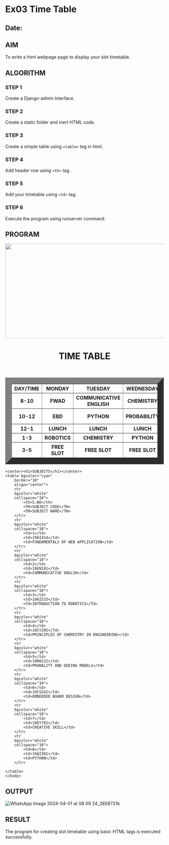 # Ex03 Time Table
## Date:

## AIM
To write a html webpage page to display your slot timetable.

## ALGORITHM
### STEP 1
Create a Django-admin Interface.

### STEP 2
Create a static folder and inert HTML code.

### STEP 3
Create a simple table using ```<table>``` tag in html.

### STEP 4
Add header row using ```<th>``` tag.

### STEP 5
Add your timetable using ```<td>``` tag.

### STEP 6
Execute the program using runserver command.

## PROGRAM
<html>
    <head>
        <title> Slot timing</title>
    </head>
    <body>
<center><img src="/static/logo.png" height="300" width="800"></body></html></center>
        <center><h1>TIME TABLE</h1></center>
        <br>
        <table bgcolor="black"
        border="20" 
        align="center">
        <tr
        bgcolor="white"
        cellspace="10">
             <TH>DAY/TIME</TH>
            <th>MONDAY</th>
            <TH>TUESDAY</TH>
            <TH>WEDNESDAY</TH>
            <TH>THURSDAY</TH>
            <TH>FRIDAY</TH>
            <TH>SATUARDAY</TH>
        </tr>
        <tr
        bgcolor="white"
        cellspace="10">
             <TH>8-10</TH>
            <th>FWAD</th>
            <TH>COMMUNICATIVE ENGLISH</TH>
            <TH>CHEMISTRY</TH>
            <TH>FREE SLOT</TH>
            <TH> FREE SLOT</TH>
            <TH>CREATIVE SKILL</TH>
        </tr>
        <tr
        bgcolor="white"
        cellspace="10">
             <TH>10-12</TH>
            <th>EBD</th>
            <TH>PYTHON</TH>
            <TH>PROBABILITY</TH>
            <TH>ROBOTICS</TH>
            <TH>FREE SLOT</TH>
            <TH>COMMUNICATIVE ENGLISH</TH>
        </tr>
        <tr
        bgcolor="white"
        cellspace="10">
             <TH>12-1</TH>
            <th>LUNCH</th>
            <th>LUNCH</th>
            <th>LUNCH</th>
            <th>LUNCH</th>
            <th>LUNCH</th>
            <th>LUNCH</th>
        </tr>
        <tr
        bgcolor="white"
        cellspace="10">
             <TH>1-3</TH>
            <th>ROBOTICS</th>
            <TH>CHEMISTRY</TH>
            <TH>PYTHON</TH>
            <TH>FWAD</TH>
            <TH>FWAD</TH>
            <TH>PROBABILITY</TH>
        </tr>
        <tr
        bgcolor="white"
        cellspace="10">
             <TH>3-5</TH>
            <th>FREE SLOT</th>
            <TH>FREE SLOT</TH>
            <TH>FREE SLOT</TH>
            <TH>EBD</TH>
            <TH>FREE SLOT</TH>
            <TH>FREE SLOT</TH>
        </tr>
    </table>
    
    <center><h1>SUBJECTS</h1></center>
    <table bgcolor="cyan"
        border="10" 
        align="center">
        <tr
        bgcolor="white"
        cellspace="10">
            <th>S.NO</th>
            <TH>SUBJECT CODE</TH>
            <TH>SUBJECT NAME</TH>
        </tr>
        <tr
        bgcolor="white"
        cellspace="10">
            <td>1</td>
            <td>19AI414</td>
            <td>FUNDAMENTALS OF WEB APPLICATION</td>
        </tr>
        <tr
        bgcolor="white"
        cellspace="10">
            <td>2</td>
            <td>19EN101</td>
            <td>COMMUNICATIVE ENGLSH</td>
        </tr>
        <tr
        bgcolor="white"
        cellspace="10">
            <td>3</td>
            <td>19AI533</td>
            <Td>INTRODUCTION TO ROBOTICS</Td>
        </tr>
        <tr
        bgcolor="white"
        cellspace="10">
            <td>4</td>
            <td>19CY205</Td>
            <td>PRINCIPLES OF CHEMISTRY IN ENGINEERING</td>
        </tr>
        <tr
        bgcolor="white"
        cellspace="10">
            <td>5</td>
            <td>19MA222</td>
            <td>PROBALITY AND QUEING MODELS</td>
        </tr>
        <tr
        bgcolor="white"
        cellspace="10">
            <td>6</td>
            <td>19CS542</td>
            <td>EMBEDDED BOARD DESIGN</td>
        </tr>
        <tr
        bgcolor="white"
        cellspace="10">
            <td>7</td>
            <td>19EY702</td>
            <td>CREATIVE SKILL</td>
        </tr>
        <tr
        bgcolor="white"
        cellspace="10">
            <td>8</td>
            <td>19AI301</td>
            <td>PYTHON</td>
        </tr>

    </table>
    </body>
</html>

## OUTPUT
![WhatsApp Image 2024-04-01 at 08 09 24_3858731b](https://github.com/KiranbalajiH/slot2/assets/149135475/10f816ae-ecf4-41f8-807e-e350b9eafadb)



## RESULT
The program for creating slot timetable using basic HTML tags is executed successfully.
